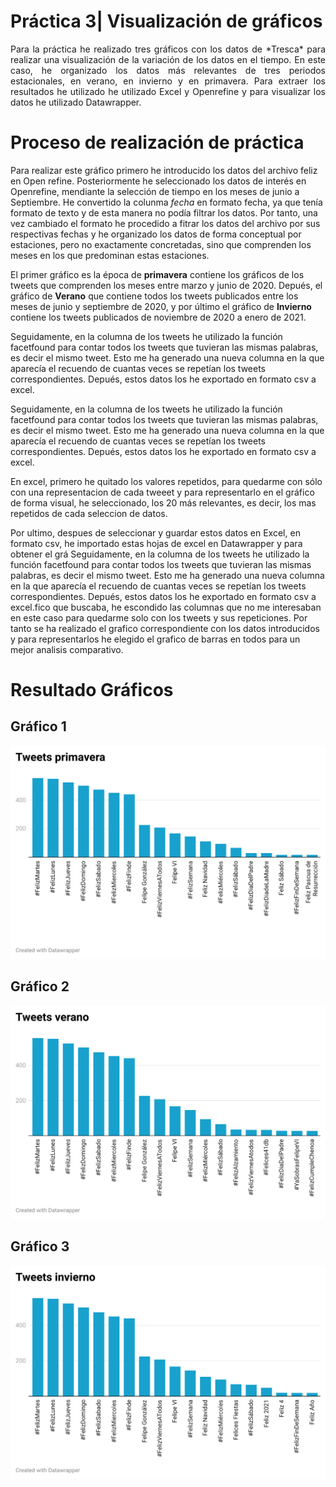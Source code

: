 
# Práctica 3| Visualización de gráficos

<p align = "justify">
Para la práctica he realizado tres gráficos con los datos de *Tresca* para realizar una visualización de la variación de los datos en el tiempo. En este caso, he organizado los datos más relevantes de tres periodos estacionales, en verano, en invierno y en primavera. Para extraer los resultados he utilizado he utilizado Excel y Openrefine y para visualizar los datos he utilizado Datawrapper.</p>

# Proceso de realización de práctica

Para realizar este gráfico primero he introducido los datos del archivo feliz en Open refine. Posteriormente he seleccionado los datos de interés en Openrefine, mendiante la selección de tiempo en los meses de junio a Septiembre. He convertido la colunma *fecha* en formato fecha, ya que tenía formato de texto y de esta manera no podía filtrar los datos. Por tanto, una vez cambiado el formato he procedido a fitrar los datos del archivo por sus respectivas fechas y he organizado los datos de forma conceptual por estaciones, pero no exactamente concretadas, sino que comprenden los meses en los que predominan estas estaciones. 

El primer  gráfico es la época de **primavera** contiene los gráficos de los tweets que comprenden los meses entre marzo y junio de 2020. Depués, el gráfico de **Verano** que contiene todos los tweets publicados entre los meses de junio y septiembre de 2020, y por último el gráfico de **Invierno** contiene los tweets publicados de noviembre de 2020 a enero de 2021.


Seguidamente, en la columna de los tweets he utilizado la función facetfound para contar todos los tweets que tuvieran las mismas palabras, es decir el mismo tweet. Esto me ha generado una nueva columna en la que aparecía el recuendo de cuantas veces se repetían los tweets correspondientes. Depués, estos datos los he exportado en formato csv a excel.

Seguidamente, en la columna de los tweets he utilizado la función facetfound para contar todos los tweets que tuvieran las mismas palabras, es decir el mismo tweet. Esto me ha generado una nueva columna en la que aparecía el recuendo de cuantas veces se repetían los tweets correspondientes. Depués, estos datos los he exportado en formato csv a excel.

En excel, primero he quitado los valores repetidos, para quedarme con sólo con una representacion de cada tweeet y para representarlo en el gráfico de forma visual, he seleccionado, los 20 más relevantes, es decir, los mas repetidos de cada seleccion de datos. 

Por ultimo, despues de seleccionar y guardar estos datos en Excel, en formato csv, he importado estas hojas de excel en Datawrapper y para obtener el grá
Seguidamente, en la columna de los tweets he utilizado la función facetfound para contar todos los tweets que tuvieran las mismas palabras, es decir el mismo tweet. Esto me ha generado una nueva columna en la que aparecía el recuendo de cuantas veces se repetían los tweets correspondientes. Depués, estos datos los he exportado en formato csv a excel.fico que buscaba, he escondido las columnas que no me interesaban en este caso para quedarme solo con los tweets y sus repeticiones. Por tanto se ha realizado el grafico correspondiente con los datos introducidos y para representarlos he elegido el grafico de barras en todos para un mejor analisis comparativo.


# Resultado Gráficos


## Gráfico 1

![alt text](https://github.com/luciahdezg/uc3m-periodismo-datos/blob/main/Imagenes/gla9d-tweets-primavera.png)

## Gráfico 2 

![alt text](https://github.com/luciahdezg/uc3m-periodismo-datos/blob/main/Imagenes/L58RC-tweets-verano-br-.png)

## Gráfico 3

![alt text](https://github.com/luciahdezg/uc3m-periodismo-datos/blob/main/Imagenes/MfiXz-tweets-invierno-br-.png)

